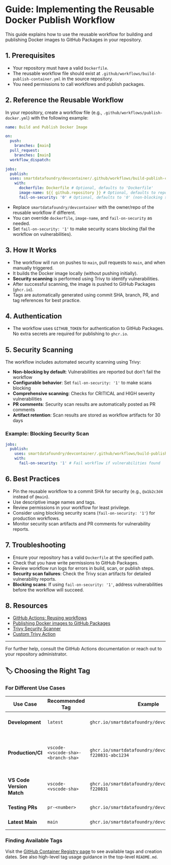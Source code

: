 # Guide: Implementing the Reusable Docker Publish Workflow

This guide explains how to use the reusable workflow for building and publishing Docker images to GitHub Packages in your repository.

## 1. Prerequisites
- Your repository must have a valid `Dockerfile`.
- The reusable workflow file should exist at `.github/workflows/build-publish-container.yml` in the source repository.
- You need permissions to call workflows and publish packages.

## 2. Reference the Reusable Workflow
In your repository, create a workflow file (e.g., `.github/workflows/publish-docker.yml`) with the following example:

```yaml
name: Build and Publish Docker Image

on:
  push:
    branches: [main]
  pull_request:
    branches: [main]
  workflow_dispatch:

jobs:
  publish:
  uses: smartdatafoundry/devcontainer/.github/workflows/build-publish-container.yml@v1.0.0
    with:
      dockerfile: Dockerfile # Optional, defaults to 'Dockerfile'
      image-name: ${{ github.repository }} # Optional, defaults to repo name
      fail-on-security: '0' # Optional, defaults to '0' (non-blocking scan)
```

- Replace `smartdatafoundry/devcontainer` with the owner/repo of the reusable workflow if different.
- You can override `dockerfile`, `image-name`, and `fail-on-security` as needed.
- Set `fail-on-security: '1'` to make security scans blocking (fail the workflow on vulnerabilities).

## 3. How It Works
- The workflow will run on pushes to `main`, pull requests to `main`, and when manually triggered.
- It builds the Docker image locally (without pushing initially).
- **Security scanning** is performed using Trivy to identify vulnerabilities.
- After successful scanning, the image is pushed to GitHub Packages (`ghcr.io`).
- Tags are automatically generated using commit SHA, branch, PR, and tag references for best practice.

## 4. Authentication
- The workflow uses `GITHUB_TOKEN` for authentication to GitHub Packages. No extra secrets are required for publishing to `ghcr.io`.

## 5. Security Scanning
The workflow includes automated security scanning using Trivy:
- **Non-blocking by default**: Vulnerabilities are reported but don't fail the workflow
- **Configurable behavior**: Set `fail-on-security: '1'` to make scans blocking
- **Comprehensive scanning**: Checks for CRITICAL and HIGH severity vulnerabilities
- **PR comments**: Security scan results are automatically posted as PR comments
- **Artifact retention**: Scan results are stored as workflow artifacts for 30 days

### Example: Blocking Security Scan
```yaml
jobs:
  publish:
    uses: smartdatafoundry/devcontainer/.github/workflows/build-publish-container.yml@v1.0.0
    with:
      fail-on-security: '1' # Fail workflow if vulnerabilities found
```

## 6. Best Practices
- Pin the reusable workflow to a commit SHA for security (e.g., `@a1b2c3d4` instead of `@main`).
- Use descriptive image names and tags.
- Review permissions in your workflow for least privilege.
- Consider using blocking security scans (`fail-on-security: '1'`) for production workflows.
- Monitor security scan artifacts and PR comments for vulnerability reports.

## 7. Troubleshooting
- Ensure your repository has a valid `Dockerfile` at the specified path.
- Check that you have write permissions to GitHub Packages.
- Review workflow run logs for errors in build, scan, or publish steps.
- **Security scan failures**: Check the Trivy scan artifacts for detailed vulnerability reports.
- **Blocking scans**: If using `fail-on-security: '1'`, address vulnerabilities before the workflow will succeed.

## 8. Resources
- [GitHub Actions: Reusing workflows](https://docs.github.com/en/actions/how-tos/reuse-automations/reuse-workflows)
- [Publishing Docker images to GitHub Packages](https://docs.github.com/en/actions/tutorials/publish-packages/publish-docker-images#publishing-images-to-github-packages)
- [Trivy Security Scanner](https://github.com/aquasecurity/trivy)
- [Custom Trivy Action](https://github.com/smartdatafoundry/trivy-security-scan)

---

For further help, consult the GitHub Actions documentation or reach out to your repository administrator.

## 🏷️ Choosing the Right Tag

### For Different Use Cases

| Use Case | Recommended Tag | Example | Benefits |
|----------|----------------|---------|----------|
| **Development** | `latest` | `ghcr.io/smartdatafoundry/devcontainer:latest` | Always up-to-date, stable |
| **Production/CI** | `vscode-<vscode-sha>-<branch-sha>` | `ghcr.io/smartdatafoundry/devcontainer:vscode-f220831-abc1234` | Reproducible, immutable, specific VS Code Server + container commit |
| **VS Code Version Match** | `vscode-<vscode-sha>` | `ghcr.io/smartdatafoundry/devcontainer:vscode-f220831` | Match specific VS Code Server version |
| **Testing PRs** | `pr-<number>` | `ghcr.io/smartdatafoundry/devcontainer:pr-42` | Test specific changes |
| **Latest Main** | `main` | `ghcr.io/smartdatafoundry/devcontainer:main` | Latest main branch |

### Finding Available Tags

Visit the [GitHub Container Registry page](https://github.com/smartdatafoundry/devcontainer/pkgs/container/devcontainer) to see available tags and creation dates. See also high-level tag usage guidance in the top-level `README.md`.

